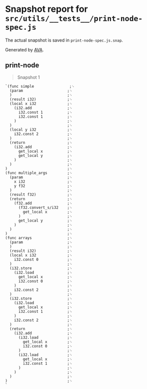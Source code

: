 # Snapshot report for `src/utils/__tests__/print-node-spec.js`

The actual snapshot is saved in `print-node-spec.js.snap`.

Generated by [AVA](https://ava.li).

## print-node

> Snapshot 1

    `(func simple                ;␊
      (param                    ;␊
      )                         ;␊
      (result i32)              ;␊
      (local x i32              ;␊
        (i32.add                ;␊
          i32.const 1           ;␊
          i32.const 1           ;␊
        )                       ;␊
      )                         ;␊
      (local y i32              ;␊
        i32.const 2             ;␊
      )                         ;␊
      (return                   ;␊
        (i32.add                ;␊
          get_local x           ;␊
          get_local y           ;␊
        )                       ;␊
      )                         ;␊
    )                           ;␊
    (func multiple_args         ;␊
      (param                    ;␊
        x i32                   ;␊
        y f32                   ;␊
      )                         ;␊
      (result f32)              ;␊
      (return                   ;␊
        (f32.add                ;␊
          (f32.convert_s/i32    ;␊
            get_local x         ;␊
          )                     ;␊
          get_local y           ;␊
        )                       ;␊
      )                         ;␊
    )                           ;␊
    (func arrays                ;␊
      (param                    ;␊
      )                         ;␊
      (result i32)              ;␊
      (local x i32              ;␊
        i32.const 0             ;␊
      )                         ;␊
      (i32.store                ;␊
        (i32.load               ;␊
          get_local x           ;␊
          i32.const 0           ;␊
        )                       ;␊
        i32.const 2             ;␊
      )                         ;␊
      (i32.store                ;␊
        (i32.load               ;␊
          get_local x           ;␊
          i32.const 1           ;␊
        )                       ;␊
        i32.const 2             ;␊
      )                         ;␊
      (return                   ;␊
        (i32.add                ;␊
          (i32.load             ;␊
            get_local x         ;␊
            i32.const 0         ;␊
          )                     ;␊
          (i32.load             ;␊
            get_local x         ;␊
            i32.const 1         ;␊
          )                     ;␊
        )                       ;␊
      )                         ;␊
    )                           ;␊
    `
